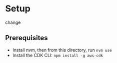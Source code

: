 # Setup

change

## Prerequisites

- Install nvm, then from this directory, run `nvm use`
- Install the CDK CLI: `npm install -g aws-cdk`
